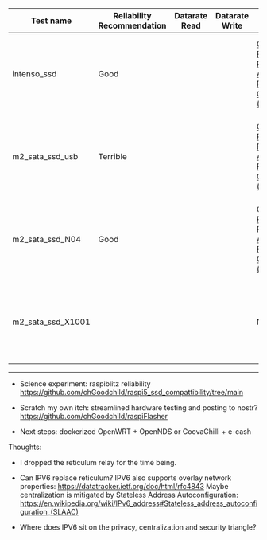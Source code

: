 | Test name         | Reliability Recommendation | Datarate Read | Datarate Write | Cooling                                                    | Display      | Peripherals                                      | SSD Type                                              | SSD Connection                                                     | Power supply                                             |
|-------------------|----------------------------|----------------|----------------|------------------------------------------------------------|--------------|-------------------------------------------------|-------------------------------------------------------|---------------------------------------------------------------------|-----------------------------------------------------------|
| intenso_ssd       | Good                       |                |                | [Geekworm Raspberry Pi 5 Case Aluminium Passive Cooling (P122-C)](https://www.amazon.de/dp/B0CN9D62QS?ref_=cm_sw_r_apann_dp_FDH5S1R5MJXP1M30CEQ2&starsLeft=1) | HDMI cable   | Keyboard & mouse with USB hub and without external power | [Intenso 2.5 inch 2TB performance SSD, SATAIII](https://amzn.eu/d/fKQrdeG) | [Geekworm x1100 2.5 inch SATA HDD/SSD shield for raspberry pi](https://geekworm.com/products/x1100) | [Raspberry Pi Power Adapter Model 27W, Output 5.1 V, 5A (25.5 W)](https://amzn.eu/d/cXItfaE) |
| m2_sata_ssd_usb   | Terrible                   |                |                | [Geekworm Raspberry Pi 5 Case Aluminium Passive Cooling (P122-C)](https://www.amazon.de/dp/B0CN9D62QS?ref_=cm_sw_r_apann_dp_FDH5S1R5MJXP1M30CEQ2&starsLeft=1) | HDMI cable   | Keyboard & mouse with USB hub and without external power | [Lexar NM610PRO 2TB SSD, M.2 2280 PCIe Gen3x4 NVMe 1.4 Internal](https://amzn.eu/d/aVbfLyy) | [Beikell M.2 NVME Enclosure, USB 3.2 Gen 2 NVMe to USB Adapter](https://amzn.eu/d/6bk5P0S) | [Raspberry Pi Power Adapter Model 27W, Output 5.1 V, 5A (25.5 W)](https://amzn.eu/d/cXItfaE) |
| m2_sata_ssd_N04   | Good                       |                |                | [Geekworm Raspberry Pi 5 Case Aluminium Passive Cooling (P122-C)](https://www.amazon.de/dp/B0CN9D62QS?ref_=cm_sw_r_apann_dp_FDH5S1R5MJXP1M30CEQ2&starsLeft=1) | None / SSH   | None / SSH                                       | [Lexar NM610PRO 2TB SSD, M.2 2280 PCIe Gen3x4 NVMe 1.4 Internal](https://amzn.eu/d/aVbfLyy) | [GeeekPi N04 M.2 2280 NVMe SSD Shield for Raspberry Pi 5](https://amzn.eu/d/b2wVg35)             | [Raspberry Pi Power Adapter Model 27W, Output 5.1 V, 5A (25.5 W)](https://amzn.eu/d/cXItfaE) |
| m2_sata_ssd_X1001 |                            |                |                | None                                                       | None / SSH   | None / SSH                                       | [Lexar NM610PRO 2TB SSD, M.2 2280 PCIe Gen3x4 NVMe 1.4 Internal](https://amzn.eu/d/aVbfLyy) | [Mumuve X1001 PCIe M.2 NVMe Board](https://amzn.eu/d/h8xsdEp)                                        | [Raspberry Pi Power Adapter Model 27W, Output 5.1 V, 5A (25.5 W)](https://amzn.eu/d/cXItfaE) |


-----------------------------------------------------------

* Science experiment: raspiblitz reliability
https://github.com/chGoodchild/raspi5_ssd_compattibility/tree/main

* Scratch my own itch: streamlined hardware testing and posting to nostr?
https://github.com/chGoodchild/raspiFlasher

* Next steps: dockerized OpenWRT + OpenNDS or CoovaChilli + e-cash


Thoughts:
* I dropped the reticulum relay for the time being.
* Can IPV6 replace reticulum? 
IPV6 also supports overlay network properties: https://datatracker.ietf.org/doc/html/rfc4843
Maybe centralization is mitigated by Stateless Address Autoconfiguration: https://en.wikipedia.org/wiki/IPv6_address#Stateless_address_autoconfiguration_(SLAAC)

* Where does IPV6 sit on the privacy, centralization and security triangle?

